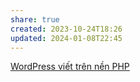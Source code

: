 ```yaml
---
share: true
created: 2023-10-24T18:26
updated: 2024-01-08T22:45
---
```


[WordPress viết trên nền PHP](./WordPress/WordPress%20vi%E1%BA%BFt%20tr%C3%AAn%20n%E1%BB%81n%20PHP.md) 
